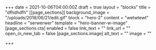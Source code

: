 +++
date = 2021-10-06T04:00:00Z
draft = true
layout = "blocks"
title = "dfhdhdfh"
[[page_sections]]
background_image = "/uploads/2018/06/21/edit.gif"
block = "hero-2"
content = "wetwtewt"
headline = "serwerwer"
template = "hero-banner-w-image"
[page_sections.cta]
enabled = false
link_text = ""
link_url = ""
open_in_new_tab = false
[page_sections.image]
alt_text = ""
image = ""

+++
